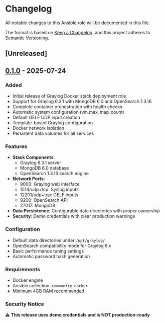 # Changelog

All notable changes to this Ansible role will be documented in this file.

The format is based on [Keep a Changelog](https://keepachangelog.com/en/1.0.0/),
and this project adheres to [Semantic Versioning](https://semver.org/spec/v2.0.0.html).

## [Unreleased]

## [0.1.0] - 2025-07-24

### Added
- Initial release of Graylog Docker stack deployment role
- Support for Graylog 6.3.1 with MongoDB 6.0 and OpenSearch 1.3.16
- Complete container orchestration with health checks
- Automatic system configuration (vm.max_map_count)
- Default GELF UDP input creation
- Template-based Graylog configuration
- Docker network isolation
- Persistent data volumes for all services

### Features
- **Stack Components**:
  - Graylog 6.3.1 server
  - MongoDB 6.0 database
  - OpenSearch 1.3.16 search engine
- **Network Ports**:
  - 9000: Graylog web interface
  - 1514/udp+tcp: Syslog inputs
  - 12201/udp+tcp: GELF inputs
  - 9200: OpenSearch API
  - 27017: MongoDB
- **Data Persistence**: Configurable data directories with proper ownership
- **Security**: Demo credentials with clear production warnings

### Configuration
- Default data directories under `/opt/graylog/`
- OpenSearch compatibility mode for Graylog 6.x
- Basic performance tuning settings
- Automatic password hash generation

### Requirements
- Docker engine
- Ansible collection: `community.docker`
- Minimum 4GB RAM recommended

### Security Notice
⚠️ **This release uses demo credentials and is NOT production-ready**

[0.1.0]: https://github.com/your-org/ansible-role-graylog/releases/tag/v0.1.0